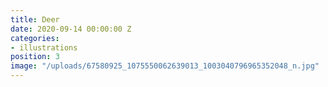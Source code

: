 ```yaml
---
title: Deer
date: 2020-09-14 00:00:00 Z
categories:
- illustrations
position: 3
image: "/uploads/67580925_1075550062639013_1003040796965352048_n.jpg"
---
```


